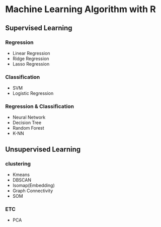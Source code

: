 # Machine Learning Algorithm with R

## Supervised Learning

### Regression

- Linear Regression
- Ridge Regression
- Lasso Regression

### Classification

- SVM
- Logistic Regression

### Regression & Classification

- Neural Network
- Decision Tree
- Random Forest
- K-NN

## Unsupervised Learning

### clustering

- Kmeans
- DBSCAN
- Isomap(Embedding)
- Graph Connectivity
- SOM

### ETC
- PCA
